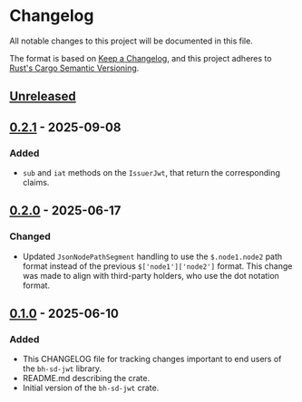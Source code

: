 # Changelog

All notable changes to this project will be documented in this file.

The format is based on [Keep a Changelog](https://keepachangelog.com/en/1.1.0/),
and this project adheres to [Rust's Cargo Semantic
Versioning](https://doc.rust-lang.org/cargo/reference/semver.html).

## [Unreleased]

## [0.2.1] - 2025-09-08

### Added

- `sub` and `iat` methods on the `IssuerJwt`, that return the
  corresponding claims.

## [0.2.0] - 2025-06-17

### Changed

- Updated `JsonNodePathSegment` handling to use the `$.node1.node2`
  path format instead of the previous `$['node1']['node2']` format.
  This change was made to align with third-party holders,
  who use the dot notation format.

## [0.1.0] - 2025-06-10

### Added

- This CHANGELOG file for tracking changes important to end users of the
  `bh-sd-jwt` library.
- README.md describing the crate.
- Initial version of the `bh-sd-jwt` crate.

[Unreleased]: <https://github.com/blockhousetech/eudi-rust-core/compare/bh-sd-jwt/v0.2.1...HEAD>
[0.2.1]: <https://github.com/blockhousetech/eudi-rust-core/releases/tag/bh-sd-jwt/v0.2.1>
[0.2.0]: <https://github.com/blockhousetech/eudi-rust-core/releases/tag/bh-sd-jwt/v0.2.0>
[0.1.0]: <https://github.com/blockhousetech/eudi-rust-core/releases/tag/bh-sd-jwt/v0.1.0>
